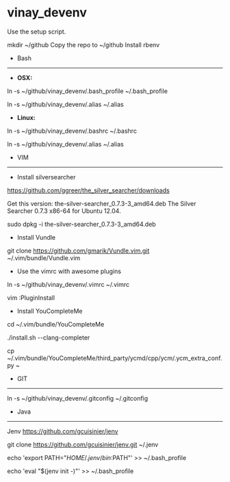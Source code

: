 vinay_devenv
============

Use the setup script.

mkdir ~/github
Copy the repo to ~/github
Install rbenv

* Bash
------
* **OSX:**

ln -s ~/github/vinay_devenv/.bash_profile ~/.bash_profile

ln -s ~/github/vinay_devenv/.alias ~/.alias

* **Linux:**

ln -s ~/github/vinay_devenv/.bashrc ~/.bashrc

ln -s ~/github/vinay_devenv/.alias ~/.alias

* VIM
-----

* Install silversearcher

https://github.com/ggreer/the_silver_searcher/downloads

Get this version: the-silver-searcher_0.7.3-3_amd64.deb The Silver Searcher 0.7.3 x86-64 for Ubuntu 12.04.

sudo dpkg -i the-silver-searcher_0.7.3-3_amd64.deb

* Install Vundle

git clone https://github.com/gmarik/Vundle.vim.git ~/.vim/bundle/Vundle.vim

* Use the vimrc with awesome plugins

ln -s ~/github/vinay_devenv/.vimrc ~/.vimrc

vim
:PluginInstall

* Install YouCompleteMe

cd ~/.vim/bundle/YouCompleteMe

./install.sh --clang-completer

cp ~/.vim/bundle/YouCompleteMe/third_party/ycmd/cpp/ycm/.ycm_extra_conf.py ~


* GIT
-----
ln -s ~/github/vinay_devenv/.gitconfig ~/.gitconfig


* Java
------

Jenv https://github.com/gcuisinier/jenv

git clone https://github.com/gcuisinier/jenv.git ~/.jenv

echo 'export PATH="$HOME/.jenv/bin:$PATH"' >> ~/.bash_profile

echo 'eval "$(jenv init -)"' >> ~/.bash_profile

